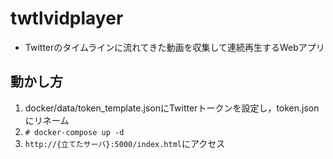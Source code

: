 # twtlvidplayer
- Twitterのタイムラインに流れてきた動画を収集して連続再生するWebアプリ

## 動かし方
1. docker/data/token_template.jsonにTwitterトークンを設定し，token.jsonにリネーム
2. ``` # docker-compose up -d ```
3. ``` http://{立てたサーバ}:5000/index.html ```にアクセス

